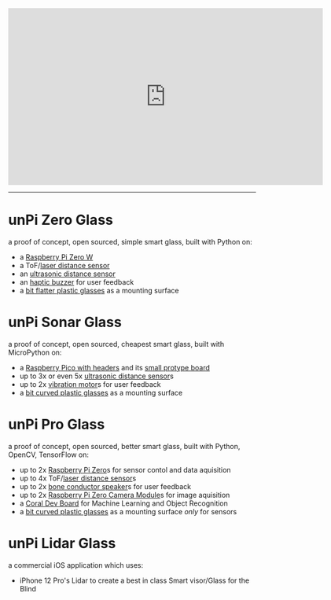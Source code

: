 <iframe src="https://player.vimeo.com/video/502333479" width="640" height="360" frameborder="0" allow="autoplay; fullscreen; picture-in-picture" allowfullscreen></iframe>

----

# unPi Zero Glass
a proof of concept, open sourced, simple smart glass, built with Python on:
- a [Raspberry Pi Zero W](https://www.raspberrypi.org/products/raspberry-pi-zero-w/)
- a ToF/[laser distance sensor](https://shop.pimoroni.com/products/vl53l1x-breakout)
- an [ultrasonic distance sensor](https://shop.pimoroni.com/products/ultrasonic-distance-sensor-breakout)
- an [haptic buzzer](https://shop.pimoroni.com/products/drv2605l-linear-actuator-haptic-breakout) for user feedback
- a [bit flatter plastic glasses](https://www.amazon.de/gp/product/B00KM0QLCY/) as a mounting surface

# unPi Sonar Glass
a proof of concept, open sourced, cheapest smart glass, built with MicroPython on:
- a [Raspberry Pico with headers](https://shop.pimoroni.com/products/raspberry-pi-pico?variant=32402092326995) and its [small protype board](https://shop.pimoroni.com/products/pico-proto)
- up to 3x or even 5x [ultrasonic distance sensor](https://shop.4tronix.co.uk/collections/sensors/products/hc-sr04p-low-voltage-ultrasonic-distance-sensor)s
- up to 2x [vibration motor](https://shop.pimoroni.com/products/vibration-motor-11-6x4-6x4-8mm)s for user feedback
- a [bit curved plastic glasses](https://www.amazon.de/gp/product/B0865YXFWH/) as a mounting surface

# unPi Pro Glass
a proof of concept, open sourced, better smart glass, built with Python, OpenCV, TensorFlow on:
- up to 2x [Raspberry Pi Zero](https://www.raspberrypi.org/products/raspberry-pi-zero/)s for sensor contol and data aquisition
- up to 4x ToF/[laser distance sensor](https://shop.pimoroni.com/products/vl53l1x-breakout)s
- up to 2x [bone conductor speaker](https://shop.pimoroni.com/products/adafruit-bone-conductor-transducer-with-wires-8-ohm-1-watt)s for user feedback
- up to 2x [Raspberry Pi Zero Camera Module](https://shop.pimoroni.com/products/raspberry-pi-zero-camera-module?variant=37751082058)s for image aquisition
- a [Coral Dev Board](https://coral.ai/products/dev-board/) for Machine Learning and Object Recognition
- a [bit curved plastic glasses](https://www.amazon.de/gp/product/B0865YXFWH/) as a mounting surface _only_ for sensors

# unPi Lidar Glass
a commercial iOS application which uses:
- iPhone 12 Pro's Lidar to create a best in class Smart visor/Glass for the Blind
